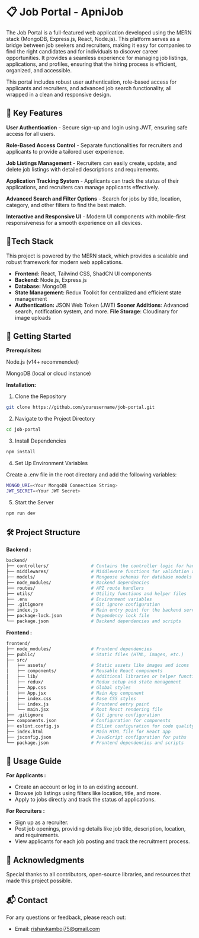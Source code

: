 
# 📋 Job Portal - ApniJob

The Job Portal is a full-featured web application developed using the MERN stack (MongoDB, Express.js, React, Node.js). This platform serves as a bridge between job seekers and recruiters, making it easy for companies to find the right candidates and for individuals to discover career opportunities. It provides a seamless experience for managing job listings, applications, and profiles, ensuring that the hiring process is efficient, organized, and accessible.

This portal includes robust user authentication, role-based access for applicants and recruiters, and advanced job search functionality, all wrapped in a clean and responsive design.




## 🎯 Key Features

**User Authentication** - Secure sign-up and login using JWT, ensuring safe access for all users.

**Role-Based Access Control** - Separate functionalities for recruiters and applicants to provide a tailored user experience.

**Job Listings Management** - Recruiters can easily create, update, and delete job listings with detailed descriptions and requirements.

**Application Tracking System** - Applicants can track the status of their applications, and recruiters can manage applicants effectively.

**Advanced Search and Filter Options** - Search for jobs by title, location, category, and other filters to find the best match.

**Interactive and Responsive UI** - Modern UI components with mobile-first responsiveness for a smooth experience on all devices.
## 📐Tech Stack

This project is powered by the MERN stack, which provides a scalable and robust framework for modern web applications.


* **Frontend:**	React, Tailwind CSS, ShadCN UI components
* **Backend:**	Node.js, Express.js
* **Database:**	MongoDB
* **State Management:**	Redux Toolkit for centralized and efficient state management
* **Authentication:**	JSON Web Token (JWT)
 **Sooner Additions**: Advanced search, notification system, and more.
 **File Storage**: Cloudinary for image uploads





## 🚀 Getting Started
**Prerequisites:**

Node.js (v14+ recommended)

MongoDB (local or cloud instance)

**Installation:**

1. Clone the Repository

```bash
git clone https://github.com/yourusername/job-portal.git

```
2. Navigate to the Project Directory

```bash
cd job-portal

```

3. Install Dependencies

```bash
npm install

```
4. Set Up Environment Variables

Create a .env file in the root directory and add the following variables:

```bash
MONGO_URI=<Your MongoDB Connection String>
JWT_SECRET=<Your JWT Secret>

```
5. Start the Server

```bash
npm run dev

```




    
## 🛠️ Project Structure
**Backend :**
```bash
backend/
├── controllers/                # Contains the controller logic for handling requests
├── middlewares/                # Middleware functions for validation and authentication
├── models/                     # Mongoose schemas for database models
├── node_modules/               # Backend dependencies
├── routes/                     # API route handlers
├── utils/                      # Utility functions and helper files
├── .env                        # Environment variables
├── .gitignore                  # Git ignore configuration
├── index.js                    # Main entry point for the backend server
├── package-lock.json           # Dependency lock file
└── package.json                # Backend dependencies and scripts

```
**Frontend :**
```bash
frontend/
├── node_modules/               # Frontend dependencies
├── public/                     # Static files (HTML, images, etc.)
├── src/
│   ├── assets/                 # Static assets like images and icons
│   ├── components/             # Reusable React components
│   ├── lib/                    # Additional libraries or helper functions
│   ├── redux/                  # Redux setup and state management
│   ├── App.css                 # Global styles
│   ├── App.jsx                 # Main App component
│   ├── index.css               # Base CSS styles
│   ├── index.js                # Frontend entry point
│   └── main.jsx                # Root React rendering file
├── .gitignore                  # Git ignore configuration
├── components.json             # Configuration for components
├── eslint.config.js            # ESLint configuration for code quality
├── index.html                  # Main HTML file for React app
├── jsconfig.json               # JavaScript configuration for paths
└── package.json                # Frontend dependencies and scripts

```
## 🌟 Usage Guide

 **For Applicants :**

* Create an account or log in to an existing account.
* Browse job listings using filters like location, title, and more.
* Apply to jobs directly and track the status of applications.

**For Recruiters :**
* Sign up as a recruiter.
* Post job openings, providing details like job title, description, location, and requirements.
* View applicants for each job posting and track the recruitment process.






## 🙏 Acknowledgments


Special thanks to all contributors, open-source libraries, and resources that made this project possible.


## 📬 Contact

For any questions or feedback, please reach out:

* Email: rishavkamboj75@gmail.com
